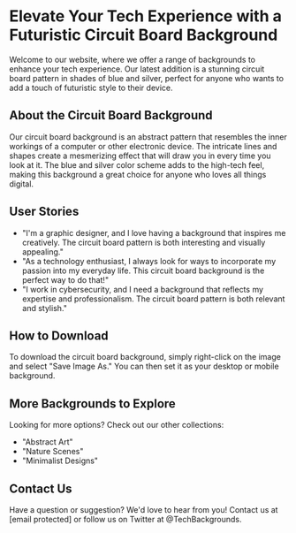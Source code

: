 <!--font:Great Vibes-->

# Elevate Your Tech Experience with a Futuristic Circuit Board Background

Welcome to our website, where we offer a range of backgrounds to enhance your tech experience. Our latest addition is a stunning circuit board pattern in shades of blue and silver, perfect for anyone who wants to add a touch of futuristic style to their device.

## About the Circuit Board Background

Our circuit board background is an abstract pattern that resembles the inner workings of a computer or other electronic device. The intricate lines and shapes create a mesmerizing effect that will draw you in every time you look at it. The blue and silver color scheme adds to the high-tech feel, making this background a great choice for anyone who loves all things digital.

## User Stories

- "I'm a graphic designer, and I love having a background that inspires me creatively. The circuit board pattern is both interesting and visually appealing."
- "As a technology enthusiast, I always look for ways to incorporate my passion into my everyday life. This circuit board background is the perfect way to do that!"
- "I work in cybersecurity, and I need a background that reflects my expertise and professionalism. The circuit board pattern is both relevant and stylish."

## How to Download

To download the circuit board background, simply right-click on the image and select "Save Image As." You can then set it as your desktop or mobile background.

## More Backgrounds to Explore

Looking for more options? Check out our other collections:

- "Abstract Art"
- "Nature Scenes"
- "Minimalist Designs"

## Contact Us

Have a question or suggestion? We'd love to hear from you! Contact us at [email protected] or follow us on Twitter at @TechBackgrounds.

<!--

Write me content for website with wallpaper which alt text is:

"An abstract circuit board pattern in shades of blue and silver"

The name/title of the page should not be 1:1 copy of the alt text but rather a real content of the website which is using this wallpaper.

- Use markdown format 
- Start with heading
- Heading should be short and concise
- The content should look like a real website 
- The website should not be about the wallpaper, wallpaper is just a related background
- Heading should be contain work "wallpaper" or "background"
- Include real sections like references, contact, user stories, etc. use things relevant to the page purpose.
- Feel free to use structure like headings, bullets, numbering, blockquotes, paragraphs, horizontal lines, etc.
- You can use formatting like bold or _italic_
- You can include UTF-8 emojis
- Links should be only #hash anchors (and you can refer to the document itself)
- Do not include images


---


# Blue Circuit Board Wallpaper for Tech Enthusiasts

Welcome to our website, where you can find the perfect background for your tech-related needs. Our latest addition is the "Blue Circuit Board" wallpaper, which features an abstract pattern in shades of blue and silver.

## About the Wallpaper

The Blue Circuit Board wallpaper is a great choice for anyone who loves technology or wants to create a futuristic vibe on their device. The intricate circuit board pattern is both stylish and modern, with a cool color palette that complements any desktop or mobile screen.

## User Stories

- "I'm a software developer, and I love having a wallpaper that reflects my passion for coding. The Blue Circuit Board wallpaper is perfect for me!"
- "As a gamer, I always look for backgrounds that match the theme of my favorite games. The Blue Circuit Board wallpaper gives me a high-tech, cyberpunk feel that I love."
- "I work in IT, and I need a wallpaper that looks professional but still has some personality. The Blue Circuit Board wallpaper strikes the perfect balance."

## How to Download

To download the Blue Circuit Board wallpaper, simply right-click on the image and select "Save Image As." You can then set it as your desktop or mobile background.

## References

Looking for more tech-inspired wallpapers? Check out our other collections:

- "Binary Code"
- "Digital Art"
- "Gaming"

## Contact Us

Have a question or suggestion? We'd love to hear from you! Contact us at [email protected] or follow us on Twitter at @TechWallpapers.


---


Heading should not include word "wallpaper". The website should not be about the wallpaper itself, wallpaper is just a related background, rewrite whole content.


---


# Elevate Your Tech Experience with a Futuristic Circuit Board Background

Welcome to our website, where we offer a range of backgrounds to enhance your tech experience. Our latest addition is a stunning circuit board pattern in shades of blue and silver, perfect for anyone who wants to add a touch of futuristic style to their device.

## About the Circuit Board Background

Our circuit board background is an abstract pattern that resembles the inner workings of a computer or other electronic device. The intricate lines and shapes create a mesmerizing effect that will draw you in every time you look at it. The blue and silver color scheme adds to the high-tech feel, making this background a great choice for anyone who loves all things digital.

## User Stories

- "I'm a graphic designer, and I love having a background that inspires me creatively. The circuit board pattern is both interesting and visually appealing."
- "As a technology enthusiast, I always look for ways to incorporate my passion into my everyday life. This circuit board background is the perfect way to do that!"
- "I work in cybersecurity, and I need a background that reflects my expertise and professionalism. The circuit board pattern is both relevant and stylish."

## How to Download

To download the circuit board background, simply right-click on the image and select "Save Image As." You can then set it as your desktop or mobile background.

## More Backgrounds to Explore

Looking for more options? Check out our other collections:

- "Abstract Art"
- "Nature Scenes"
- "Minimalist Designs"

## Contact Us

Have a question or suggestion? We'd love to hear from you! Contact us at [email protected] or follow us on Twitter at @TechBackgrounds.

-->
